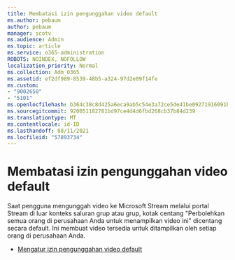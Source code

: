 ```yaml
---
title: Membatasi izin pengunggahan video default
ms.author: pebaum
author: pebaum
manager: scotv
ms.audience: Admin
ms.topic: article
ms.service: o365-administration
ROBOTS: NOINDEX, NOFOLLOW
localization_priority: Normal
ms.collection: Adm_O365
ms.assetid: ef2df989-8539-48b5-a324-97d2e09f14fe
ms.custom:
- "9002650"
- "5101"
ms.openlocfilehash: b364c38c8d425a6eca9ab5c54e3a72ce5de41be09271916091b636b377c1c9be
ms.sourcegitcommit: 920051182781bd97ce4d4d6fbd268cb37b84d239
ms.translationtype: MT
ms.contentlocale: id-ID
ms.lasthandoff: 08/11/2021
ms.locfileid: "57893734"
---
```

# <a name="restrict-default-video-upload-permissions"></a>Membatasi izin pengunggahan video default

Saat pengguna mengunggah video ke Microsoft Stream melalui portal Stream di luar konteks saluran grup atau grup, kotak centang "Perbolehkan semua orang di perusahaan Anda untuk menampilkan video ini" dicentang secara default. Ini membuat video tersedia untuk ditampilkan oleh setiap orang di perusahaan Anda.

- [Mengatur izin pengunggahan video default](https://docs.microsoft.com/stream/default-video-permissions)

